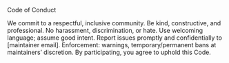 Code of Conduct

We commit to a respectful, inclusive community.
Be kind, constructive, and professional.
No harassment, discrimination, or hate.
Use welcoming language; assume good intent.
Report issues promptly and confidentially to [maintainer email].
Enforcement: warnings, temporary/permanent bans at maintainers’ discretion.
By participating, you agree to uphold this Code.
